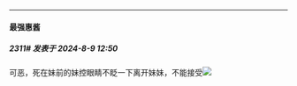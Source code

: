 ﻿
*****

####  最强惠酱  
##### 2311#       发表于 2024-8-9 12:50

可恶，死在妹前的妹控眼睛不眨一下离开妹妹，不能接受<img src="https://static.saraba1st.com/image/smiley/face2017/133.png" referrerpolicy="no-referrer">


